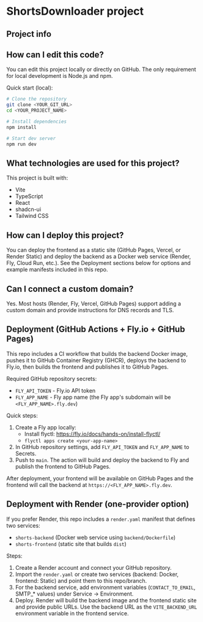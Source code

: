 # ShortsDownloader project

## Project info

## How can I edit this code?

You can edit this project locally or directly on GitHub. The only requirement for local development is Node.js and npm.

Quick start (local):

```sh
# Clone the repository
git clone <YOUR_GIT_URL>
cd <YOUR_PROJECT_NAME>

# Install dependencies
npm install

# Start dev server
npm run dev
```

## What technologies are used for this project?

This project is built with:

- Vite
- TypeScript
- React
- shadcn-ui
- Tailwind CSS

## How can I deploy this project?
You can deploy the frontend as a static site (GitHub Pages, Vercel, or Render Static) and deploy the backend as a Docker web service (Render, Fly, Cloud Run, etc.). See the Deployment sections below for options and example manifests included in this repo.

## Can I connect a custom domain?
Yes. Most hosts (Render, Fly, Vercel, GitHub Pages) support adding a custom domain and provide instructions for DNS records and TLS.

## Deployment (GitHub Actions + Fly.io + GitHub Pages)

This repo includes a CI workflow that builds the backend Docker image, pushes it to GitHub Container Registry (GHCR), deploys the backend to Fly.io, then builds the frontend and publishes it to GitHub Pages.

Required GitHub repository secrets:
- `FLY_API_TOKEN` - Fly.io API token
- `FLY_APP_NAME` - Fly app name (the Fly app's subdomain will be `<FLY_APP_NAME>.fly.dev`)

Quick steps:
1. Create a Fly app locally:
	- Install flyctl: https://fly.io/docs/hands-on/install-flyctl/
	- `flyctl apps create <your-app-name>`
2. In GitHub repository settings, add `FLY_API_TOKEN` and `FLY_APP_NAME` to Secrets.
3. Push to `main`. The action will build and deploy the backend to Fly and publish the frontend to GitHub Pages.

After deployment, your frontend will be available on GitHub Pages and the frontend will call the backend at `https://<FLY_APP_NAME>.fly.dev`.

## Deployment with Render (one-provider option)

If you prefer Render, this repo includes a `render.yaml` manifest that defines two services:
- `shorts-backend` (Docker web service using `backend/Dockerfile`)
- `shorts-frontend` (static site that builds `dist`)

Steps:
1. Create a Render account and connect your GitHub repository.
2. Import the `render.yaml` or create two services (backend: Docker, frontend: Static) and point them to this repo/branch.
3. For the backend service, add environment variables (`CONTACT_TO_EMAIL`, SMTP_* values) under Service → Environment.
4. Deploy. Render will build the backend image and the frontend static site and provide public URLs. Use the backend URL as the `VITE_BACKEND_URL` environment variable in the frontend service.

